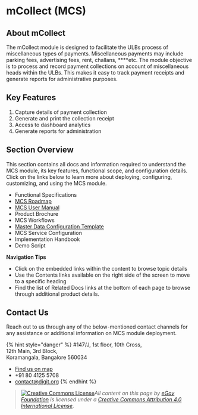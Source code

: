 # mCollect (MCS)

## About mCollect

The mCollect module is designed to facilitate the ULBs process of miscellaneous types of payments. Miscellaneous payments may include parking fees, advertising fees, rent, challans, \*\*\*\*etc. The module objective is to process and record payment collections on account of miscellaneous heads within the ULBs. This makes it easy to track payment receipts and generate reports for administrative purposes.

## Key Features

1. Capture details of payment collection
2. Generate and print the collection receipt
3. Access to dashboard analytics
4. Generate reports for administration

## Section Overview <a href="#section-overview" id="section-overview"></a>

This section contains all docs and information required to understand the MCS module, its key features, functional scope, and configuration details. Click on the links below to learn more about deploying, configuring, customizing, and using the MCS module.

* Functional Specifications
* [MCS Roadmap](mcollect-roadmap.md)
* [MCS User Manual](mcollect-user-manual/)
* Product Brochure
* MCS Workflows
* [Master Data Configuration Template](mcollect-master-data-templates/)
* MCS Service Configuration
* Implementation Handbook
* Demo Script

**Navigation Tips**

* Click on the embedded links within the content to browse topic details
* Use the Contents links available on the right side of the screen to move to a specific heading
* Find the list of Related Docs links at the bottom of each page to browse through additional product details.

## Contact Us <a href="#contact-us" id="contact-us"></a>

Reach out to us through any of the below-mentioned contact channels for any assistance or additional information on MCS module deployment.

{% hint style="danger" %}
\#147/J, 1st floor, 10th Cross,\
12th Main, 3rd Block,\
Koramangala, Bangalore 560034

* [Find us on map](https://goo.gl/maps/pYCFMhHWW7r)
* \+91 80 4125 5708
* contact@digit.org
{% endhint %}

> ​[​![Creative Commons License](https://i.creativecommons.org/l/by/4.0/80x15.png)​](http://creativecommons.org/licenses/by/4.0/)_All content on this page by_ [_eGov Foundation_](https://egov.org.in/) _is licensed under a_ [_Creative Commons Attribution 4.0 International License_](http://creativecommons.org/licenses/by/4.0/)_._[\
> ](https://docs.digit.org/modules)
